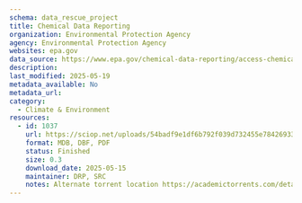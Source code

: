 ```yaml
---
schema: data_rescue_project 
title: Chemical Data Reporting
organization: Environmental Protection Agency
agency: Environmental Protection Agency
websites: epa.gov
data_source: https://www.epa.gov/chemical-data-reporting/access-chemical-data-reporting-data
description: 
last_modified: 2025-05-19
metadata_available: No
metadata_url: 
category:
  - Climate & Environment 
resources:
  - id: 1037
    url: https://sciop.net/uploads/54badf9e1df6b792f039d732455e78426933196a
    format: MDB, DBF, PDF
    status: Finished
    size: 0.3
    download_date: 2025-05-15
    maintainer: DRP, SRC
    notes: Alternate torrent location https://academictorrents.com/details/54badf9e1df6b792f039d732455e78426933196a
---
```

